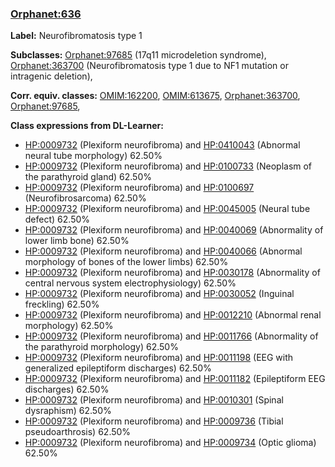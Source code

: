 
### [Orphanet:636](http://www.orpha.net/ORDO/Orphanet_636)
**Label:** Neurofibromatosis type 1

**Subclasses:** [Orphanet:97685](http://www.orpha.net/ORDO/Orphanet_97685) (17q11 microdeletion syndrome), [Orphanet:363700](http://www.orpha.net/ORDO/Orphanet_363700) (Neurofibromatosis type 1 due to NF1 mutation or intragenic deletion), 

**Corr. equiv. classes:** [OMIM:162200](http://purl.obolibrary.org/obo/OMIM_162200), [OMIM:613675](http://purl.obolibrary.org/obo/OMIM_613675), [Orphanet:363700](http://www.orpha.net/ORDO/Orphanet_363700), [Orphanet:97685](http://www.orpha.net/ORDO/Orphanet_97685), 

**Class expressions from DL-Learner:**

- [HP:0009732](http://purl.obolibrary.org/obo/HP_0009732) (Plexiform neurofibroma) and [HP:0410043](http://purl.obolibrary.org/obo/HP_0410043) (Abnormal neural tube morphology) 62.50%
- [HP:0009732](http://purl.obolibrary.org/obo/HP_0009732) (Plexiform neurofibroma) and [HP:0100733](http://purl.obolibrary.org/obo/HP_0100733) (Neoplasm of the parathyroid gland) 62.50%
- [HP:0009732](http://purl.obolibrary.org/obo/HP_0009732) (Plexiform neurofibroma) and [HP:0100697](http://purl.obolibrary.org/obo/HP_0100697) (Neurofibrosarcoma) 62.50%
- [HP:0009732](http://purl.obolibrary.org/obo/HP_0009732) (Plexiform neurofibroma) and [HP:0045005](http://purl.obolibrary.org/obo/HP_0045005) (Neural tube defect) 62.50%
- [HP:0009732](http://purl.obolibrary.org/obo/HP_0009732) (Plexiform neurofibroma) and [HP:0040069](http://purl.obolibrary.org/obo/HP_0040069) (Abnormality of lower limb bone) 62.50%
- [HP:0009732](http://purl.obolibrary.org/obo/HP_0009732) (Plexiform neurofibroma) and [HP:0040066](http://purl.obolibrary.org/obo/HP_0040066) (Abnormal morphology of bones of the lower limbs) 62.50%
- [HP:0009732](http://purl.obolibrary.org/obo/HP_0009732) (Plexiform neurofibroma) and [HP:0030178](http://purl.obolibrary.org/obo/HP_0030178) (Abnormality of central nervous system electrophysiology) 62.50%
- [HP:0009732](http://purl.obolibrary.org/obo/HP_0009732) (Plexiform neurofibroma) and [HP:0030052](http://purl.obolibrary.org/obo/HP_0030052) (Inguinal freckling) 62.50%
- [HP:0009732](http://purl.obolibrary.org/obo/HP_0009732) (Plexiform neurofibroma) and [HP:0012210](http://purl.obolibrary.org/obo/HP_0012210) (Abnormal renal morphology) 62.50%
- [HP:0009732](http://purl.obolibrary.org/obo/HP_0009732) (Plexiform neurofibroma) and [HP:0011766](http://purl.obolibrary.org/obo/HP_0011766) (Abnormality of the parathyroid morphology) 62.50%
- [HP:0009732](http://purl.obolibrary.org/obo/HP_0009732) (Plexiform neurofibroma) and [HP:0011198](http://purl.obolibrary.org/obo/HP_0011198) (EEG with generalized epileptiform discharges) 62.50%
- [HP:0009732](http://purl.obolibrary.org/obo/HP_0009732) (Plexiform neurofibroma) and [HP:0011182](http://purl.obolibrary.org/obo/HP_0011182) (Epileptiform EEG discharges) 62.50%
- [HP:0009732](http://purl.obolibrary.org/obo/HP_0009732) (Plexiform neurofibroma) and [HP:0010301](http://purl.obolibrary.org/obo/HP_0010301) (Spinal dysraphism) 62.50%
- [HP:0009732](http://purl.obolibrary.org/obo/HP_0009732) (Plexiform neurofibroma) and [HP:0009736](http://purl.obolibrary.org/obo/HP_0009736) (Tibial pseudoarthrosis) 62.50%
- [HP:0009732](http://purl.obolibrary.org/obo/HP_0009732) (Plexiform neurofibroma) and [HP:0009734](http://purl.obolibrary.org/obo/HP_0009734) (Optic glioma) 62.50%



